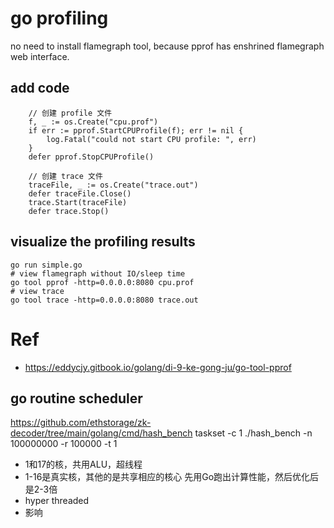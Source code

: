 # go profiling
no need to install flamegraph tool, because pprof has enshrined flamegraph web interface.
## add code
```
	// 创建 profile 文件
	f, _ := os.Create("cpu.prof")
	if err := pprof.StartCPUProfile(f); err != nil {
		log.Fatal("could not start CPU profile: ", err)
	}
	defer pprof.StopCPUProfile()

	// 创建 trace 文件
	traceFile, _ := os.Create("trace.out")
	defer traceFile.Close()
	trace.Start(traceFile)
	defer trace.Stop()

```

## visualize the profiling results
```
go run simple.go
# view flamegraph without IO/sleep time
go tool pprof -http=0.0.0.0:8080 cpu.prof
# view trace
go tool trace -http=0.0.0.0:8080 trace.out
```

# Ref
- https://eddycjy.gitbook.io/golang/di-9-ke-gong-ju/go-tool-pprof


## go routine scheduler
https://github.com/ethstorage/zk-decoder/tree/main/golang/cmd/hash_bench
taskset -c 1 ./hash_bench -n 100000000 -r 100000 -t 1
- 1和17的核，共用ALU，超线程
- 1-16是真实核，其他的是共享相应的核心
先用Go跑出计算性能，然后优化后是2-3倍
- hyper threaded
- 影响